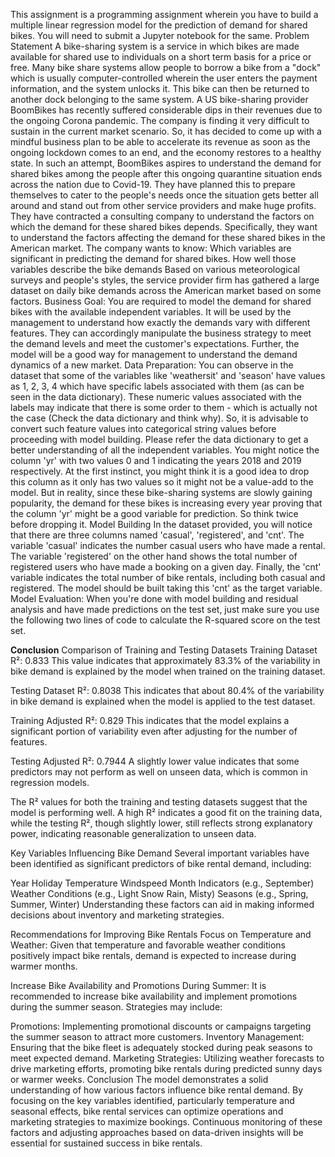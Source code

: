 This assignment is a programming assignment wherein you have to build a multiple linear regression model for the prediction of demand for shared bikes. You will need to submit a Jupyter notebook for the same. 
Problem Statement
A bike-sharing system is a service in which bikes are made available for shared use to individuals on a short term basis for a price or free. Many bike share systems allow people to borrow a bike from a "dock" which is usually computer-controlled wherein the user enters the payment information, and the system unlocks it. This bike can then be returned to another dock belonging to the same system.
A US bike-sharing provider BoomBikes has recently suffered considerable dips in their revenues due to the ongoing Corona pandemic. The company is finding it very difficult to sustain in the current market scenario. So, it has decided to come up with a mindful business plan to be able to accelerate its revenue as soon as the ongoing lockdown comes to an end, and the economy restores to a healthy state. 
In such an attempt, BoomBikes aspires to understand the demand for shared bikes among the people after this ongoing quarantine situation ends across the nation due to Covid-19. They have planned this to prepare themselves to cater to the people's needs once the situation gets better all around and stand out from other service providers and make huge profits.
They have contracted a consulting company to understand the factors on which the demand for these shared bikes depends. Specifically, they want to understand the factors affecting the demand for these shared bikes in the American market. The company wants to know:
Which variables are significant in predicting the demand for shared bikes.
How well those variables describe the bike demands
Based on various meteorological surveys and people's styles, the service provider firm has gathered a large dataset on daily bike demands across the American market based on some factors. 
Business Goal:
You are required to model the demand for shared bikes with the available independent variables. It will be used by the management to understand how exactly the demands vary with different features. They can accordingly manipulate the business strategy to meet the demand levels and meet the customer's expectations. Further, the model will be a good way for management to understand the demand dynamics of a new market. 
Data Preparation:
You can observe in the dataset that some of the variables like 'weathersit' and 'season' have values as 1, 2, 3, 4 which have specific labels associated with them (as can be seen in the data dictionary). These numeric values associated with the labels may indicate that there is some order to them - which is actually not the case (Check the data dictionary and think why). So, it is advisable to convert such feature values into categorical string values before proceeding with model building. Please refer the data dictionary to get a better understanding of all the independent variables.
You might notice the column 'yr' with two values 0 and 1 indicating the years 2018 and 2019 respectively. At the first instinct, you might think it is a good idea to drop this column as it only has two values so it might not be a value-add to the model. But in reality, since these bike-sharing systems are slowly gaining popularity, the demand for these bikes is increasing every year proving that the column 'yr' might be a good variable for prediction. So think twice before dropping it. 
Model Building
In the dataset provided, you will notice that there are three columns named 'casual', 'registered', and 'cnt'. The variable 'casual' indicates the number casual users who have made a rental. The variable 'registered' on the other hand shows the total number of registered users who have made a booking on a given day. Finally, the 'cnt' variable indicates the total number of bike rentals, including both casual and registered. The model should be built taking this 'cnt' as the target variable.
Model Evaluation:
When you're done with model building and residual analysis and have made predictions on the test set, just make sure you use the following two lines of code to calculate the R-squared score on the test set.
 
**Conclusion**
Comparison of Training and Testing Datasets
Training Dataset R²: 0.833
This value indicates that approximately 83.3% of the variability in bike demand is explained by the model when trained on the training dataset.

Testing Dataset R²: 0.8038
This indicates that about 80.4% of the variability in bike demand is explained when the model is applied to the test dataset.

Training Adjusted R²: 0.829
This indicates that the model explains a significant portion of variability even after adjusting for the number of features.

Testing Adjusted R²: 0.7944
A slightly lower value indicates that some predictors may not perform as well on unseen data, which is common in regression models.

The R² values for both the training and testing datasets suggest that the model is performing well. A high R² indicates a good fit on the training data, while the testing R², though slightly lower, still reflects strong explanatory power, indicating reasonable generalization to unseen data.

Key Variables Influencing Bike Demand
Several important variables have been identified as significant predictors of bike rental demand, including:

Year
Holiday
Temperature
Windspeed
Month Indicators (e.g., September)
Weather Conditions (e.g., Light Snow Rain, Misty)
Seasons (e.g., Spring, Summer, Winter)
Understanding these factors can aid in making informed decisions about inventory and marketing strategies.

Recommendations for Improving Bike Rentals
Focus on Temperature and Weather:
Given that temperature and favorable weather conditions positively impact bike rentals, demand is expected to increase during warmer months.

Increase Bike Availability and Promotions During Summer:
It is recommended to increase bike availability and implement promotions during the summer season. Strategies may include:

Promotions: Implementing promotional discounts or campaigns targeting the summer season to attract more customers.
Inventory Management: Ensuring that the bike fleet is adequately stocked during peak seasons to meet expected demand.
Marketing Strategies: Utilizing weather forecasts to drive marketing efforts, promoting bike rentals during predicted sunny days or warmer weeks.
Conclusion
The model demonstrates a solid understanding of how various factors influence bike rental demand. By focusing on the key variables identified, particularly temperature and seasonal effects, bike rental services can optimize operations and marketing strategies to maximize bookings. Continuous monitoring of these factors and adjusting approaches based on data-driven insights will be essential for sustained success in bike rentals.


